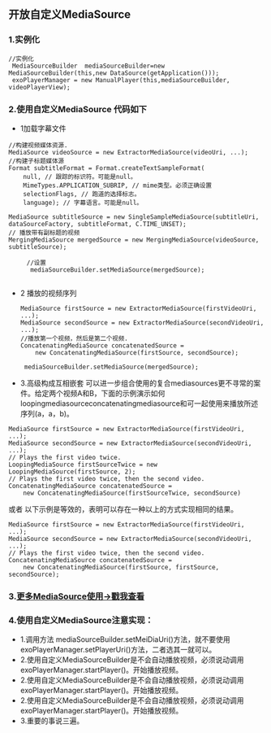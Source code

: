  ## 开放自定义MediaSource
 ### 1.实例化
 ```
 //实例化
  MediaSourceBuilder  mediaSourceBuilder=new MediaSourceBuilder(this,new DataSource(getApplication()));
  exoPlayerManager = new ManualPlayer(this,mediaSourceBuilder, videoPlayerView);
 ```
 ### 2.使用自定义MediaSource 代码如下
 * 1加载字幕文件 
 ```
 //构建视频媒体资源.
 MediaSource videoSource = new ExtractorMediaSource(videoUri, ...);
 //构建子标题媒体源
 Format subtitleFormat = Format.createTextSampleFormat(
     null, // 跟踪的标识符。可能是null。
     MimeTypes.APPLICATION_SUBRIP, // mime类型。必须正确设置
     selectionFlags, // 跑道的选择标志。
     language); // 字幕语言。可能是null。
     
 MediaSource subtitleSource = new SingleSampleMediaSource(subtitleUri, dataSourceFactory, subtitleFormat, C.TIME_UNSET);
 // 播放带有副标题的视频
 MergingMediaSource mergedSource = new MergingMediaSource(videoSource, subtitleSource);
  
      //设置
       mediaSourceBuilder.setMediaSource(mergedSource);
     
 ```
 * 2 播放的视频序列
   ```
   MediaSource firstSource = new ExtractorMediaSource(firstVideoUri, ...);
   MediaSource secondSource = new ExtractorMediaSource(secondVideoUri, ...);
   //播放第一个视频，然后是第二个视频.
   ConcatenatingMediaSource concatenatedSource =
       new ConcatenatingMediaSource(firstSource, secondSource);
   
    mediaSourceBuilder.setMediaSource(mergedSource);
   ```
 * 3.高级构成互相嵌套
   可以进一步组合使用的复合mediasources更不寻常的案件。给定两个视频A和B，下面的示例演示如何loopingmediasourceconcatenatingmediasource和可一起使用来播放所述序列(a，a，b)。
 ```
 MediaSource firstSource = new ExtractorMediaSource(firstVideoUri, ...);
 MediaSource secondSource = new ExtractorMediaSource(secondVideoUri, ...);
 // Plays the first video twice.
 LoopingMediaSource firstSourceTwice = new LoopingMediaSource(firstSource, 2);
 // Plays the first video twice, then the second video.
 ConcatenatingMediaSource concatenatedSource =
     new ConcatenatingMediaSource(firstSourceTwice, secondSource)
 ```
 或者 
 以下示例是等效的，表明可以存在一种以上的方式实现相同的结果。
 ````
 MediaSource firstSource = new ExtractorMediaSource(firstVideoUri, ...);
 MediaSource secondSource = new ExtractorMediaSource(secondVideoUri, ...);
 // Plays the first video twice, then the second video.
 ConcatenatingMediaSource concatenatedSource =
     new ConcatenatingMediaSource(firstSource, firstSource, secondSource);
 ````
### 3.[更多MediaSource使用→戳我查看](https://google.github.io/ExoPlayer/guide.html)

### 4.使用自定义MediaSource注意实现：
 * 1.调用方法 mediaSourceBuilder.setMeiDiaUri()方法，就不要使用 exoPlayerManager.setPlayerUri()方法，二者选其一就可以。
 * 2.使用自定义MediaSourceBuilder是不会自动播放视频，必须说动调用 exoPlayerManager.startPlayer()。开始播放视频。
 * 2.使用自定义MediaSourceBuilder是不会自动播放视频，必须说动调用 exoPlayerManager.startPlayer()。开始播放视频。
 * 2.使用自定义MediaSourceBuilder是不会自动播放视频，必须说动调用 exoPlayerManager.startPlayer()。开始播放视频。
 * 3.重要的事说三遍。
 
 
 
  
 